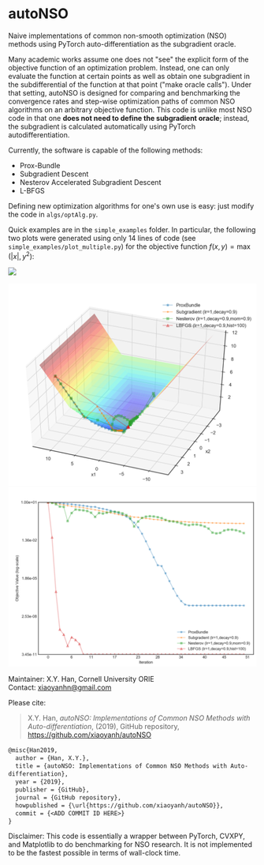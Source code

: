 # autoNSO
Naive implementations of common non-smooth optimization (NSO) methods using PyTorch auto-differentiation as the subgradient oracle.  

Many academic works assume one does not "see" the explicit form of the objective function of an optimization problem. Instead, one can only evaluate the function at certain points as well as obtain one subgradient in the subdifferential of the function at that point ("make oracle calls"). Under that setting, autoNSO is designed for comparing and benchmarking the convergence rates and step-wise optimization paths of common NSO algorithms on an arbitrary objective function. This code is unlike most NSO code in that one **does not need to define the subgradient oracle**; instead, the subgradient is calculated automatically using PyTorch autodifferentiation.

Currently, the software is capable of the following methods:

* Prox-Bundle
* Subgradient Descent
* Nesterov Accelerated Subgradient Descent
* L-BFGS

Defining new optimization algorithms for one's own use is easy: just modify the code in `algs/optAlg.py`.

Quick examples are in the  `simple_examples`  folder. In particular, the following two plots were generated using only 14 lines of code (see `simple_examples/plot_multiple.py`) for the objective function $f(x,y) = \max(|x|,y^2)$:

<a href="url"><img src="https://github.com/xiaoyanh/autoNSO/blob/master/aux/path_plot_ex.png?raw=true" width="4in"></a>

![](./aux/path_plot_ex.png) ![](./aux/value_plot_ex.png) 

Maintainer:   X.Y. Han, Cornell University ORIE\
Contact:      xiaoyanhn@gmail.com

Please cite:

> X.Y. Han, *autoNSO: Implementations of Common NSO Methods with Auto-differentiation*, (2019), GitHub repository, https://github.com/xiaoyanh/autoNSO

```
@misc{Han2019,
  author = {Han, X.Y.},
  title = {autoNSO: Implementations of Common NSO Methods with Auto-differentiation},
  year = {2019},
  publisher = {GitHub},
  journal = {GitHub repository},
  howpublished = {\url{https://github.com/xiaoyanh/autoNSO}},
  commit = {<ADD COMMIT ID HERE>}
}
```

Disclaimer: This code is essentially a wrapper between PyTorch, CVXPY, and Matplotlib to do benchmarking for NSO research. It is not implemented to be the fastest possible in terms of wall-clock time.
